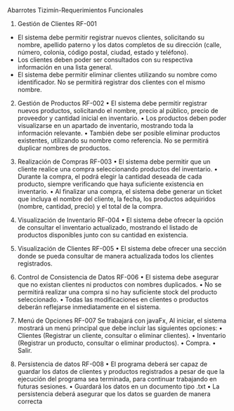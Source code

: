 Abarrotes Tizimín-Requerimientos Funcionales

1. Gestión de Clientes RF-001
- El sistema debe permitir registrar nuevos clientes, solicitando su nombre, apellido paterno y los datos completos de su dirección (calle, número, colonia, código postal, ciudad, estado y teléfono).
-	Los clientes deben poder ser consultados con su respectiva información en una lista general.
-	El sistema debe permitir eliminar clientes utilizando su nombre como identificador. No se permitirá registrar dos clientes con el mismo nombre.

2. Gestión de Productos RF-002
•	El sistema debe permitir registrar nuevos productos, solicitando el nombre, precio al público, precio de proveedor y cantidad inicial en inventario.
•	Los productos deben poder visualizarse en un apartado de inventario, mostrando toda la información relevante.
•	También debe ser posible eliminar productos existentes, utilizando su nombre como referencia. No se permitirá duplicar nombres de productos.

3. Realización de Compras RF-003
•	El sistema debe permitir que un cliente realice una compra seleccionando productos del inventario.
•	Durante la compra, el  podrá elegir la cantidad deseada de cada producto, siempre verificando que haya suficiente existencia en inventario.
•	Al finalizar una compra, el sistema debe generar un ticket que incluya el nombre del cliente, la fecha, los productos adquiridos (nombre, cantidad, precio) y el total de la compra.

4. Visualización de Inventario RF-004
•	El sistema debe ofrecer la opción de consultar el inventario actualizado, mostrando el listado de productos disponibles junto con su cantidad en existencia.

5. Visualización de Clientes RF-005
•	El sistema debe ofrecer una sección donde se pueda consultar de manera actualizada todos los clientes registrados.

6. Control de Consistencia de Datos RF-006
•	El sistema debe asegurar que no existan clientes ni productos con nombres duplicados.
•	No se permitirá realizar una compra si no hay suficiente stock del producto seleccionado.
•	Todas las modificaciones en clientes o productos deberán reflejarse inmediatamente en el sistema.

7. Menú de Opciones RF-007
Se trabajará con javaFx, Al iniciar, el sistema mostrará un menú principal que debe incluir las siguientes opciones:
•	Clientes (Registrar un cliente, consultar o eliminar clientes).
•	Inventario (Registrar un producto, consultar o eliminar productos).
•	Compra.
•	Salir.

8. Persistencia de datos RF-008
•	El programa deberá ser capaz de guardar los datos de clientes y productos registrados a pesar de que la ejecución del programa sea terminada, para continuar trabajando en futuras sesiones.
•	Guardará los datos en un documento tipo .txt 
•	La persistencia deberá asegurar que los datos se guarden de manera correcta 


